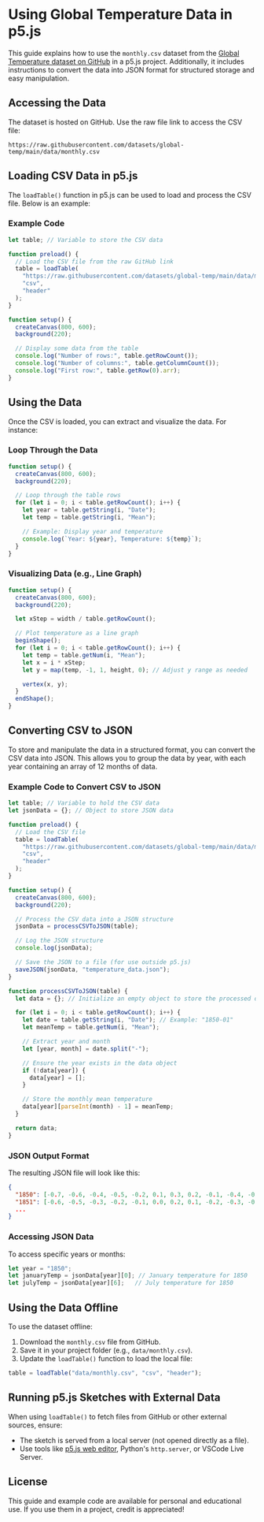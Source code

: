 # Using Global Temperature Data in p5.js

This guide explains how to use the `monthly.csv` dataset from the [Global Temperature dataset on GitHub](https://github.com/datasets/global-temp/blob/main/data/monthly.csv) in a p5.js project. Additionally, it includes instructions to convert the data into JSON format for structured storage and easy manipulation.

## Accessing the Data

The dataset is hosted on GitHub. Use the raw file link to access the CSV file:

```
https://raw.githubusercontent.com/datasets/global-temp/main/data/monthly.csv
```

## Loading CSV Data in p5.js

The `loadTable()` function in p5.js can be used to load and process the CSV file. Below is an example:

### Example Code

```javascript
let table; // Variable to store the CSV data

function preload() {
  // Load the CSV file from the raw GitHub link
  table = loadTable(
    "https://raw.githubusercontent.com/datasets/global-temp/main/data/monthly.csv",
    "csv",
    "header"
  );
}

function setup() {
  createCanvas(800, 600);
  background(220);

  // Display some data from the table
  console.log("Number of rows:", table.getRowCount());
  console.log("Number of columns:", table.getColumnCount());
  console.log("First row:", table.getRow(0).arr);
}
```

## Using the Data

Once the CSV is loaded, you can extract and visualize the data. For instance:

### Loop Through the Data

```javascript
function setup() {
  createCanvas(800, 600);
  background(220);

  // Loop through the table rows
  for (let i = 0; i < table.getRowCount(); i++) {
    let year = table.getString(i, "Date");
    let temp = table.getString(i, "Mean");

    // Example: Display year and temperature
    console.log(`Year: ${year}, Temperature: ${temp}`);
  }
}
```

### Visualizing Data (e.g., Line Graph)

```javascript
function setup() {
  createCanvas(800, 600);
  background(220);

  let xStep = width / table.getRowCount();

  // Plot temperature as a line graph
  beginShape();
  for (let i = 0; i < table.getRowCount(); i++) {
    let temp = table.getNum(i, "Mean");
    let x = i * xStep;
    let y = map(temp, -1, 1, height, 0); // Adjust y range as needed

    vertex(x, y);
  }
  endShape();
}
```

## Converting CSV to JSON

To store and manipulate the data in a structured format, you can convert the CSV data into JSON. This allows you to group the data by year, with each year containing an array of 12 months of data.

### Example Code to Convert CSV to JSON

```javascript
let table; // Variable to hold the CSV data
let jsonData = {}; // Object to store JSON data

function preload() {
  // Load the CSV file
  table = loadTable(
    "https://raw.githubusercontent.com/datasets/global-temp/main/data/monthly.csv",
    "csv",
    "header"
  );
}

function setup() {
  createCanvas(800, 600);
  background(220);

  // Process the CSV data into a JSON structure
  jsonData = processCSVToJSON(table);

  // Log the JSON structure
  console.log(jsonData);

  // Save the JSON to a file (for use outside p5.js)
  saveJSON(jsonData, "temperature_data.json");
}

function processCSVToJSON(table) {
  let data = {}; // Initialize an empty object to store the processed data

  for (let i = 0; i < table.getRowCount(); i++) {
    let date = table.getString(i, "Date"); // Example: "1850-01"
    let meanTemp = table.getNum(i, "Mean");

    // Extract year and month
    let [year, month] = date.split("-");

    // Ensure the year exists in the data object
    if (!data[year]) {
      data[year] = [];
    }

    // Store the monthly mean temperature
    data[year][parseInt(month) - 1] = meanTemp;
  }

  return data;
}
```

### JSON Output Format

The resulting JSON file will look like this:

```json
{
  "1850": [-0.7, -0.6, -0.4, -0.5, -0.2, 0.1, 0.3, 0.2, -0.1, -0.4, -0.5, -0.6],
  "1851": [-0.6, -0.5, -0.3, -0.2, -0.1, 0.0, 0.2, 0.1, -0.2, -0.3, -0.4, -0.5],
  ...
}
```

### Accessing JSON Data

To access specific years or months:

```javascript
let year = "1850";
let januaryTemp = jsonData[year][0]; // January temperature for 1850
let julyTemp = jsonData[year][6];   // July temperature for 1850
```

## Using the Data Offline

To use the dataset offline:
1. Download the `monthly.csv` file from GitHub.
2. Save it in your project folder (e.g., `data/monthly.csv`).
3. Update the `loadTable()` function to load the local file:

```javascript
table = loadTable("data/monthly.csv", "csv", "header");
```

## Running p5.js Sketches with External Data

When using `loadTable()` to fetch files from GitHub or other external sources, ensure:

- The sketch is served from a local server (not opened directly as a file).
- Use tools like [p5.js web editor](https://editor.p5js.org/), Python's `http.server`, or VSCode Live Server.

## License

This guide and example code are available for personal and educational use. If you use them in a project, credit is appreciated!
